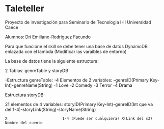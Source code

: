 # Taleteller

Proyecto de investigación para Seminario de Tecnologia I-II Universidad Caece

Alumnos: Dri Emiliano-Rodriguez Facundo

Para que funcione el skill se debe tener una base de datos DynamoDB enlazada con el lambda (Modificar las varaibles de entorno)

La base de datos tiene la siguiente estructura:

2 Tablas: genreTable y storyDB

-Estructura genreTable:
  -4 Elementos de 2 variables:
        -genreID(Primary Key-Int)-genreName(String)
        -1                         Love
        -2                         Comedy
        -3                         Terror
        -4                         Drama
        
Estructura storyDB:

  21 elementos de 4 variables:
    storyID(Primary Key-Int)-genreID(Int que va del 1-4)-storyLink(String)-storyName(String)
    
    X                         1-4 (Puede ser cualquiera) X(Link del s3)     Nombre del cuento

